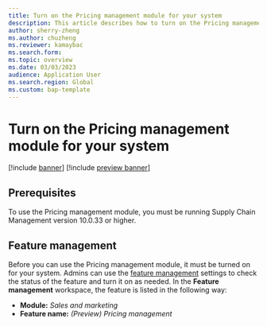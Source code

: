 ```yaml
---
title: Turn on the Pricing management module for your system
description: This article describes how to turn on the Pricing management module for your syst.
author: sherry-zheng
ms.author: chuzheng
ms.reviewer: kamaybac
ms.search.form:
ms.topic: overview
ms.date: 03/03/2023
audience: Application User
ms.search.region: Global
ms.custom: bap-template
---
```


# Turn on the Pricing management module for your system

[!include [banner](../includes/banner.md)]
[!include [preview banner](../includes/preview-banner.md)]
<!-- KFM: Preview until 10.0.33 GA -->

## Prerequisites

To use the Pricing management module, you must be running Supply Chain Management version 10.0.33 or higher.

## Feature management

Before you can use the Pricing management module, it must be turned on for your system. Admins can use the [feature management](../../fin-ops-core/fin-ops/get-started/feature-management/feature-management-overview.md) settings to check the status of the feature and turn it on as needed. In the **Feature management** workspace, the feature is listed in the following way:

- **Module:** *Sales and marketing*
- **Feature name:** *(Preview) Pricing management*

<!-- KFM: Is this still in preview for 10.0.33? -->